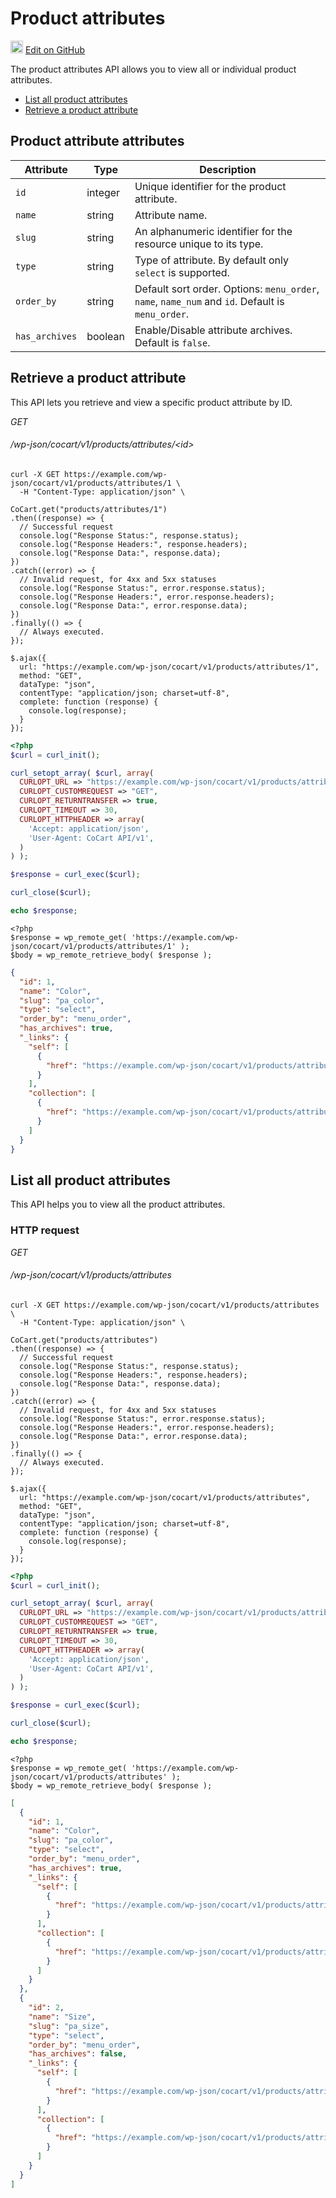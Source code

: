 # Product attributes #

<img src="images/github.svg" width="20" height="20" alt="GitHub Mark Logo"> [Edit on GitHub](https://github.com/co-cart/co-cart-docs/blob/master/source/includes/cocart-v1/products/_product-attributes.md)

The product attributes API allows you to view all or individual product attributes.

 * [List all product attributes](#product-attributes-list-all-product-attributes)
 * [Retrieve a product attribute](#product-attributes-retrieve-a-product-attribute)

## Product attribute attributes ##

| Attribute      | Type    | Description                                                                                      |
| -------------- | ------- | ------------------------------------------------------------------------------------------------ |
| `id`           | integer | Unique identifier for the product attribute.                                                     |
| `name`         | string  | Attribute name.                                                                                  |
| `slug`         | string  | An alphanumeric identifier for the resource unique to its type.                                  |
| `type`         | string  | Type of attribute. By default only `select` is supported.                                        |
| `order_by`     | string  | Default sort order. Options: `menu_order`, `name`, `name_num` and `id`. Default is `menu_order`. |
| `has_archives` | boolean | Enable/Disable attribute archives. Default is `false`.                                           |

## Retrieve a product attribute ##

This API lets you retrieve and view a specific product attribute by ID.

<div class="api-endpoint">
	<div class="endpoint-data">
		<i class="label label-get">GET</i>
		<h6>/wp-json/cocart/v1/products/attributes/&lt;id&gt;</h6>
	</div>
</div>

```shell
curl -X GET https://example.com/wp-json/cocart/v1/products/attributes/1 \
  -H "Content-Type: application/json" \
```

```javascript--node
CoCart.get("products/attributes/1")
.then((response) => {
  // Successful request
  console.log("Response Status:", response.status);
  console.log("Response Headers:", response.headers);
  console.log("Response Data:", response.data);
})
.catch((error) => {
  // Invalid request, for 4xx and 5xx statuses
  console.log("Response Status:", error.response.status);
  console.log("Response Headers:", error.response.headers);
  console.log("Response Data:", error.response.data);
})
.finally(() => {
  // Always executed.
});
```

```javascript--jquery
$.ajax({
  url: "https://example.com/wp-json/cocart/v1/products/attributes/1",
  method: "GET",
  dataType: "json",
  contentType: "application/json; charset=utf-8",
  complete: function (response) {
    console.log(response);
  }
});
```

```php
<?php
$curl = curl_init();

curl_setopt_array( $curl, array(
  CURLOPT_URL => "https://example.com/wp-json/cocart/v1/products/attributes/1",
  CURLOPT_CUSTOMREQUEST => "GET",
  CURLOPT_RETURNTRANSFER => true,
  CURLOPT_TIMEOUT => 30,
  CURLOPT_HTTPHEADER => array(
    'Accept: application/json',
    'User-Agent: CoCart API/v1',
  )
) );

$response = curl_exec($curl);

curl_close($curl);

echo $response;
```

```php--wp-http-api
<?php
$response = wp_remote_get( 'https://example.com/wp-json/cocart/v1/products/attributes/1' );
$body = wp_remote_retrieve_body( $response );
```

```json
{
  "id": 1,
  "name": "Color",
  "slug": "pa_color",
  "type": "select",
  "order_by": "menu_order",
  "has_archives": true,
  "_links": {
    "self": [
      {
        "href": "https://example.com/wp-json/cocart/v1/products/attributes/6"
      }
    ],
    "collection": [
      {
        "href": "https://example.com/wp-json/cocart/v1/products/attributes"
      }
    ]
  }
}
```

## List all product attributes ##

This API helps you to view all the product attributes.

### HTTP request ###

<div class="api-endpoint">
	<div class="endpoint-data">
		<i class="label label-get">GET</i>
		<h6>/wp-json/cocart/v1/products/attributes</h6>
	</div>
</div>

```shell
curl -X GET https://example.com/wp-json/cocart/v1/products/attributes \
  -H "Content-Type: application/json" \
```

```javascript--node
CoCart.get("products/attributes")
.then((response) => {
  // Successful request
  console.log("Response Status:", response.status);
  console.log("Response Headers:", response.headers);
  console.log("Response Data:", response.data);
})
.catch((error) => {
  // Invalid request, for 4xx and 5xx statuses
  console.log("Response Status:", error.response.status);
  console.log("Response Headers:", error.response.headers);
  console.log("Response Data:", error.response.data);
})
.finally(() => {
  // Always executed.
});
```

```javascript--jquery
$.ajax({
  url: "https://example.com/wp-json/cocart/v1/products/attributes",
  method: "GET",
  dataType: "json",
  contentType: "application/json; charset=utf-8",
  complete: function (response) {
    console.log(response);
  }
});
```

```php
<?php
$curl = curl_init();

curl_setopt_array( $curl, array(
  CURLOPT_URL => "https://example.com/wp-json/cocart/v1/products/attributes",
  CURLOPT_CUSTOMREQUEST => "GET",
  CURLOPT_RETURNTRANSFER => true,
  CURLOPT_TIMEOUT => 30,
  CURLOPT_HTTPHEADER => array(
    'Accept: application/json',
    'User-Agent: CoCart API/v1',
  )
) );

$response = curl_exec($curl);

curl_close($curl);

echo $response;
```

```php--wp-http-api
<?php
$response = wp_remote_get( 'https://example.com/wp-json/cocart/v1/products/attributes' );
$body = wp_remote_retrieve_body( $response );
```

```json
[
  {
    "id": 1,
    "name": "Color",
    "slug": "pa_color",
    "type": "select",
    "order_by": "menu_order",
    "has_archives": true,
    "_links": {
      "self": [
        {
          "href": "https://example.com/wp-json/cocart/v1/products/attributes/6"
        }
      ],
      "collection": [
        {
          "href": "https://example.com/wp-json/cocart/v1/products/attributes"
        }
      ]
    }
  },
  {
    "id": 2,
    "name": "Size",
    "slug": "pa_size",
    "type": "select",
    "order_by": "menu_order",
    "has_archives": false,
    "_links": {
      "self": [
        {
          "href": "https://example.com/wp-json/cocart/v1/products/attributes/2"
        }
      ],
      "collection": [
        {
          "href": "https://example.com/wp-json/cocart/v1/products/attributes"
        }
      ]
    }
  }
]
```
